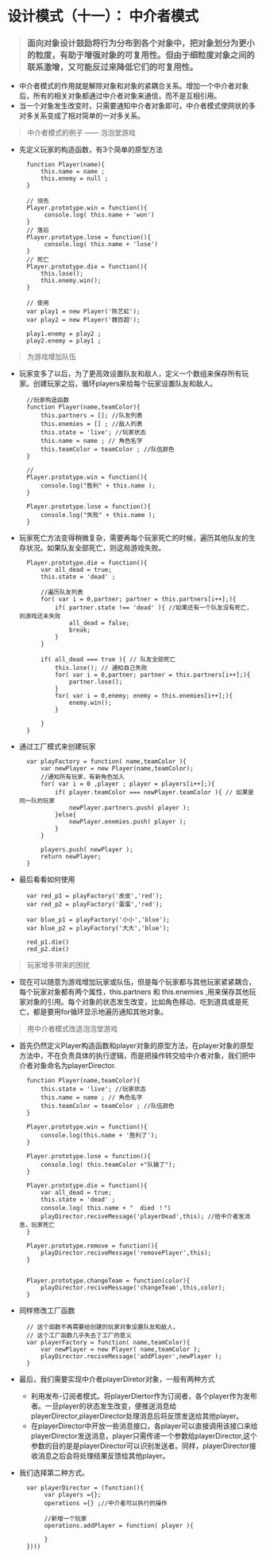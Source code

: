# 设计模式（十一）： 中介者模式

> ### 面向对象设计鼓励将行为分布到各个对象中，把对象划分为更小的粒度，有助于增强对象的可复用性。但由于细粒度对象之间的联系激增，又可能反过来降低它们的可复用性。
* 中介者模式的作用就是解除对象和对象的紧耦合关系。增加一个中介者对象后，所有的相关对象都通过中介者对象来通信，而不是互相引用。
* 当一个对象发生改变时，只需要通知中介者对象即可。中介者模式使网状的多对多关系变成了相对简单的一对多关系。

> 中介者模式的例子 —— 泡泡堂游戏
* 先定义玩家的构造函数，有3个简单的原型方法

        function Player(name){
            this.name = name ;
            this.enemy = null ;
        }

        // 领先
        Player.prototype.win = function(){
             console.log( this.name + 'won')
        }
        // 落后
        Player.prototype.lose = function(){
             console.log( this.name + 'lose')
        }
        // 死亡
        Player.prototype.die = function(){
            this.lose();
            this.enemy.win();
        }
 
        // 使用
        var play1 = new Player('陈艺虹');
        var play2 = new Player('魏百超');

        play1.enemy = play2 ;
        play2.enemy = play1 ;

> 为游戏增加队伍
* 玩家变多了以后，为了更高效设置队友和敌人，定义一个数组来保存所有玩家。创建玩家之后，循环players来给每个玩家设置队友和敌人。

        //玩家构造函数
        function Player(name,teamColor){
            this.partners = []; //队友列表
            this.enemies = [] ; //敌人列表
            this.state = 'live'; //玩家状态
            this.name = name ; // 角色名字
            this.teamColor = teamColor ; //队伍颜色
        }

        //
        Player.prototype.win = function(){
            console.log("胜利" + this.name );
        }

        Player.prototype.lose = function(){
            console.log("失败" + this.name );
        }


* 玩家死亡方法变得稍微复杂，需要再每个玩家死亡的时候，遍历其他队友的生存状况。如果队友全部死亡，则这局游戏失败。

        Player.prototype.die = function(){
            var all_dead = true;
            this.state = 'dead' ;

            //遍历队友列表
            for( var i = 0,partner; partner = this.partners[i++];){
                if( partner.state !== 'dead' ){ //如果还有一个队友没有死亡，则游戏还未失败
                    all_dead = false;
                    break;
                }
            }

            if( all_dead === true ){ // 队友全部死亡
                this.lose(); // 通知自己失败
                for( var i = 0,partner; partner = this.partners[i++];){
                    partner.lose();
                }
                for( var i = 0,enemy; enemy = this.enemies[i++];){
                    enemy.win();
                }
            
            }
        }

* 通过工厂模式来创建玩家

        var playFactory = function( name,teamColor ){
            var newPlayer = new Player(name,teamColor);
            //通知所有玩家，有新角色加入
            for( var i = 0 ,player ; player = players[i++];){
                if( player.teamColor === newPlayer.teamColor ){ // 如果是同一队的玩家
                    newPlayer.partners.push( player );
                }else{
                    newPlayer.enemies.push( player );
                }
            }

            players.push( newPlayer );
            return newPlayer;
        }

* 最后看看如何使用

        var red_p1 = playFactory('皮皮','red');
        var red_p2 = playFactory('蛋蛋','red');

        var blue_p1 = playFactory('小小','blue');
        var blue_p2 = playFactory('大大','blue');

        red_p1.die()
        red_p2.die()


> 玩家增多带来的困扰
* 现在可以随意为游戏增加玩家或队伍，但是每个玩家都与其他玩家紧紧耦合，每个玩家对象都有两个属性，this.partners 和 this.enemies ,用来保存其他玩家对象的引用。每个对象的状态发生改变，比如角色移动、吃到道具或是死亡，都是要用for循环显示地遍历通知其他对象。

> 用中介者模式改造泡泡堂游戏
* 首先仍然定义Player构造函数和player对象的原型方法，在player对象的原型方法中，不在负责具体的执行逻辑，而是把操作转交给中介者对象，我们把中介者对象命名为playerDirector.


        function Player(name,teamColor){
            this.state = 'live'; //玩家状态
            this.name = name ; // 角色名字
            this.teamColor = teamColor ; //队伍颜色
        }

        Player.prototype.win = function(){
            console.log(this.name + '胜利了');
        }

        Player.prototype.lose = function(){
            console.log( this.teamColor +"队输了");
        }

        Player.prototype.die = function(){
            var all_dead = true;
            this.state = 'dead' ;
            console.log( this.name + "  died ！")
            playDirector.reciveMessage('playerDead',this); //给中介者发消息，玩家死亡
        }

        Player.prototype.remove = function(){
            playDirector.reciveMessage('removePlayer',this);
        }

        
        Player.prototype.changeTeam = function(color){
            playDirector.reciveMessage('changeTeam',this,color);
        }

* 同样修改工厂函数

        // 这个函数不再需要给创建的玩家对象设置队友和敌人，
        // 这个工厂函数几乎失去了工厂的意义
        var playerFactory = function( name,teamColor){
            var newPlayer = new Player( name,teamColor );
            playDirector.reciveMessage('addPlayer',newPlayer );
        }

* 最后，我们需要实现中介者playerDiretor对象，一般有两种方式
  *  利用发布-订阅者模式。将playerDiertor作为订阅者，各个player作为发布者。一旦player的状态发生改变，便推送消息给playerDirector,playerDirector处理消息后将反馈发送给其他player。
  * 在playerDirector中开放一些消息接口，各player可以直接调用该接口来给playerDirector发送消息，player只需传递一个参数给playerDirector,这个参数的目的是是playerDirector可以识别发送者。同样，playerDirector接收消息之后会将处理结果反馈给其他player。
* 我们选择第二种方式。

        var playerDirector = (function(){
             var players ={};
             operations ={} ;//中介者可以执行的操作

             //新增一个玩家
             operations.addPlayer = function( player ){
                 
             }
        })()